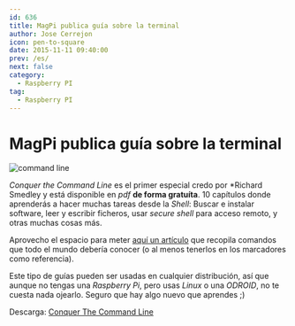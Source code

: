 ```yaml
---
id: 636
title: MagPi publica guía sobre la terminal
author: Jose Cerrejon
icon: pen-to-square
date: 2015-11-11 09:40:00
prev: /es/
next: false
category:
  - Raspberry PI
tag:
  - Raspberry PI
---
```


# MagPi publica guía sobre la terminal

![command line](/images/2015/10/command_line.png)

*Conquer the Command Line* es el primer especial credo por *Richard Smedley y está disponible en *pdf* **de forma gratuíta**. 10 capítulos donde aprenderás a hacer muchas tareas desde la *Shell*: Buscar e instalar software, leer y escribir ficheros, usar *secure shell* para acceso remoto, y otras muchas cosas más.

Aprovecho el espacio para meter [aquí un artículo](http://www.elblogderigo.info/2015/10/19/comandos-para-gnulinux-que-deberias-conocer/) que recopila comandos que todo el mundo debería conocer (o al menos tenerlos en los marcadores como referencia).

Este tipo de guías pueden ser usadas en cualquier distribución, así que aunque no tengas una *Raspberry Pi*, pero usas *Linux* o una *ODROID*, no te cuesta nada ojearlo. Seguro que hay algo nuevo que aprendes ;)

Descarga: [Conquer The Command Line](https://www.raspberrypi.org/magpi-issues/Essentials_Bash_v1.pdf) 